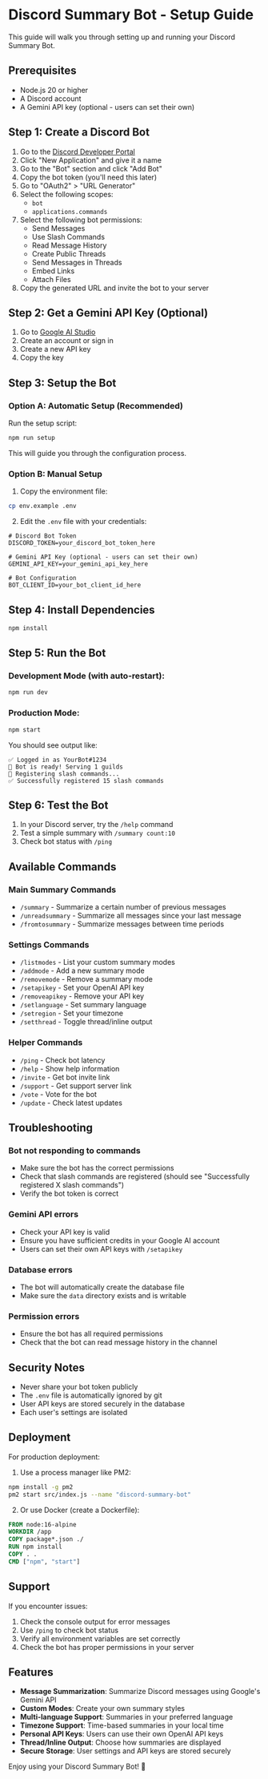 # Discord Summary Bot - Setup Guide

This guide will walk you through setting up and running your Discord Summary Bot.

## Prerequisites

- Node.js 20 or higher
- A Discord account
- A Gemini API key (optional - users can set their own)

## Step 1: Create a Discord Bot

1. Go to the [Discord Developer Portal](https://discord.com/developers/applications)
2. Click "New Application" and give it a name
3. Go to the "Bot" section and click "Add Bot"
4. Copy the bot token (you'll need this later)
5. Go to "OAuth2" > "URL Generator"
6. Select the following scopes:
   - `bot`
   - `applications.commands`
7. Select the following bot permissions:
   - Send Messages
   - Use Slash Commands
   - Read Message History
   - Create Public Threads
   - Send Messages in Threads
   - Embed Links
   - Attach Files
8. Copy the generated URL and invite the bot to your server

## Step 2: Get a Gemini API Key (Optional)

1. Go to [Google AI Studio](https://aistudio.google.com/app/apikey)
2. Create an account or sign in
3. Create a new API key
4. Copy the key

## Step 3: Setup the Bot

### Option A: Automatic Setup (Recommended)

Run the setup script:
```bash
npm run setup
```

This will guide you through the configuration process.

### Option B: Manual Setup

1. Copy the environment file:
```bash
cp env.example .env
```

2. Edit the `.env` file with your credentials:
```env
# Discord Bot Token
DISCORD_TOKEN=your_discord_bot_token_here

# Gemini API Key (optional - users can set their own)
GEMINI_API_KEY=your_gemini_api_key_here

# Bot Configuration
BOT_CLIENT_ID=your_bot_client_id_here
```

## Step 4: Install Dependencies

```bash
npm install
```

## Step 5: Run the Bot

### Development Mode (with auto-restart):
```bash
npm run dev
```

### Production Mode:
```bash
npm start
```

You should see output like:
```
✅ Logged in as YourBot#1234
🤖 Bot is ready! Serving 1 guilds
🔄 Registering slash commands...
✅ Successfully registered 15 slash commands
```

## Step 6: Test the Bot

1. In your Discord server, try the `/help` command
2. Test a simple summary with `/summary count:10`
3. Check bot status with `/ping`

## Available Commands

### Main Summary Commands
- `/summary` - Summarize a certain number of previous messages
- `/unreadsummary` - Summarize all messages since your last message
- `/fromtosummary` - Summarize messages between time periods

### Settings Commands
- `/listmodes` - List your custom summary modes
- `/addmode` - Add a new summary mode
- `/removemode` - Remove a summary mode
- `/setapikey` - Set your OpenAI API key
- `/removeapikey` - Remove your API key
- `/setlanguage` - Set summary language
- `/setregion` - Set your timezone
- `/setthread` - Toggle thread/inline output

### Helper Commands
- `/ping` - Check bot latency
- `/help` - Show help information
- `/invite` - Get bot invite link
- `/support` - Get support server link
- `/vote` - Vote for the bot
- `/update` - Check latest updates

## Troubleshooting

### Bot not responding to commands
- Make sure the bot has the correct permissions
- Check that slash commands are registered (should see "Successfully registered X slash commands")
- Verify the bot token is correct

### Gemini API errors
- Check your API key is valid
- Ensure you have sufficient credits in your Google AI account
- Users can set their own API keys with `/setapikey`

### Database errors
- The bot will automatically create the database file
- Make sure the `data` directory exists and is writable

### Permission errors
- Ensure the bot has all required permissions
- Check that the bot can read message history in the channel

## Security Notes

- Never share your bot token publicly
- The `.env` file is automatically ignored by git
- User API keys are stored securely in the database
- Each user's settings are isolated

## Deployment

For production deployment:

1. Use a process manager like PM2:
```bash
npm install -g pm2
pm2 start src/index.js --name "discord-summary-bot"
```

2. Or use Docker (create a Dockerfile):
```dockerfile
FROM node:16-alpine
WORKDIR /app
COPY package*.json ./
RUN npm install
COPY . .
CMD ["npm", "start"]
```

## Support

If you encounter issues:
1. Check the console output for error messages
2. Use `/ping` to check bot status
3. Verify all environment variables are set correctly
4. Check the bot has proper permissions in your server

## Features

- **Message Summarization**: Summarize Discord messages using Google's Gemini API
- **Custom Modes**: Create your own summary styles
- **Multi-language Support**: Summaries in your preferred language
- **Timezone Support**: Time-based summaries in your local time
- **Personal API Keys**: Users can use their own OpenAI API keys
- **Thread/Inline Output**: Choose how summaries are displayed
- **Secure Storage**: User settings and API keys are stored securely

Enjoy using your Discord Summary Bot! 🎉 